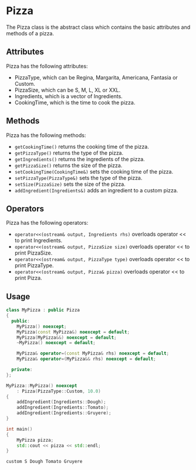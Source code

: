 # Pizza

The Pizza class is the abstract class which contains the basic attributes and methods of a pizza.

## Attributes

Pizza has the following attributes:

* PizzaType, which can be Regina, Margarita, Americana, Fantasia or Custom.
* PizzaSize, which can be S, M, L, XL or XXL.
* Ingredients, which is a vector of Ingredients.
* CookingTime, which is the time to cook the pizza.

## Methods

Pizza has the following methods:

* `getCookingTime()` returns the cooking time of the pizza.
* `getPizzaType()` returns the type of the pizza.
* `getIngredients()` returns the ingredients of the pizza.
* `getPizzaSize()` returns the size of the pizza.
* `setCookingTime(CookingTime&)` sets the cooking time of the pizza.
* `setPizzaType(PizzaType&)` sets the type of the pizza.
* `setSize(PizzaSize)` sets the size of the pizza.
* `addIngredient(Ingredients&)` adds an ingredient to a custom pizza.

## Operators

Pizza has the following operators:

* `operator<<(ostream& output, Ingredients rhs)` overloads operator << to print Ingredients.
* `operator<<(ostream& output, PizzaSize size)` overloads operator << to print PizzaSize.
* `operator<<(ostream& output, PizzaType type)` overloads operator << to print PizzaType.
* `operator<<(ostream& output, Pizza& pizza)` overloads operator << to print Pizza.

## Usage

```cpp
class MyPizza : public Pizza
{
  public:
    MyPizza() noexcept;
    MyPizza(const MyPizza&) noexcept = default;
    MyPizza(MyPizza&&) noexcept = default;
    ~MyPizza() noexcept = default;

    MyPizza& operator=(const MyPizza& rhs) noexcept = default;
    MyPizza& operator=(MyPizza&& rhs) noexcept = default;

  private:
};

MyPizza::MyPizza() noexcept
    : Pizza(PizzaType::Custom, 10.0)
{
    addIngredient(Ingredients::Dough);
    addIngredient(Ingredients::Tomato);
    addIngredient(Ingredients::Gruyere);
}

int main()
{
    MyPizza pizza;
    std::cout << pizza << std::endl;
}
```
```bash
custom S Dough Tomato Gruyere
```